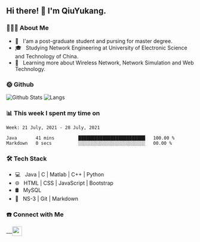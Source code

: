 <h2> Hi there! 👋 I'm QiuYukang.</h2>

<h3> 👨🏻‍💻 About Me </h3>

- 💼 &nbsp; I'am a post-graduate student and pursing for master degree.
- 🎓 &nbsp; Studying Network Engineering at University of Electronic Science and Technology of China.
- 🌱 &nbsp; Learning more about Wireless Network, Network Simulation and Web Technology.

<h3> 🌞 Github</h3>

![Github Stats](https://github-readme-stats-beta-lovat.vercel.app/api?username=QiuYukang&count_private=true&show_icons=true&hide=stars)
![Langs](https://github-readme-stats-beta-lovat.vercel.app/api/top-langs/?username=QiuYukang&count_private=true&layout=compact)

<h3> 📊 This week I spent my time on</h3>

<!--START_SECTION:waka-->
```text
Week: 21 July, 2021 - 28 July, 2021

Java       41 mins         █████████████████████████   100.00 % 
Markdown   0 secs          ░░░░░░░░░░░░░░░░░░░░░░░░░   00.00 % 
```
<!--END_SECTION:waka-->

<h3>🛠 Tech Stack</h3>

- 💻 &nbsp; Java | C | Matlab | C++ | Python
- 🌐 &nbsp; HTML | CSS | JavaScript | Bootstrap
- 🛢  &nbsp; MySQL
- 🔧 &nbsp; NS-3 | Git | Markdown

<h3> ☎️ Connect with Me </h3>

<a href="mailto:b612n@qq.com">
   &nbsp;  &nbsp;
  <img align="center" width="26px" src="https://github.com/TheDudeThatCode/TheDudeThatCode/blob/master/Assets/Gmail.svg" />
</a>
